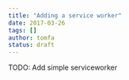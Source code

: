 ```yaml
---
title: "Adding a service worker"
date: 2017-03-26
tags: []
author: tomfa
status: draft
---
```


TODO: Add simple serviceworker
